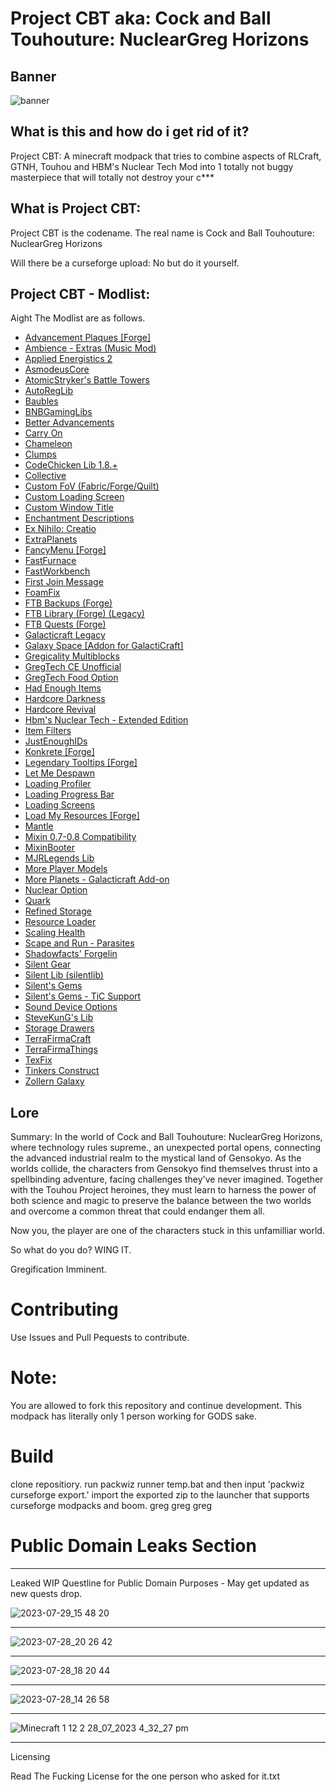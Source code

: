 # Project CBT aka: Cock and Ball Touhouture: NuclearGreg Horizons

## Banner

![banner](https://github.com/Nrmot-GithubRepo/Project-CBT/assets/139649330/b81e24f2-218b-41d3-b4e7-3f9e90954b57)

## What is this and how do i get rid of it?

Project CBT: A minecraft modpack that tries to combine aspects of RLCraft, GTNH, Touhou and HBM's Nuclear Tech Mod into 1 totally not buggy masterpiece that will totally not destroy your c***

## What is Project CBT:

Project CBT is the codename. The real name is Cock and Ball Touhouture: NuclearGreg Horizons

Will there be a curseforge upload: No but do it yourself. 

## Project CBT - Modlist:

Aight The Modlist are as follows.

- [Advancement Plaques [Forge]](https://www.curseforge.com/minecraft/mc-mods/advancement-plaques)
- [Ambience - Extras (Music Mod)](https://www.curseforge.com/minecraft/mc-mods/ambience-extras)
- [Applied Energistics 2](https://www.curseforge.com/minecraft/mc-mods/applied-energistics-2)
- [AsmodeusCore](https://www.curseforge.com/minecraft/mc-mods/asmodeuscore)
- [AtomicStryker's Battle Towers](https://www.curseforge.com/minecraft/mc-mods/atomicstrykers-battle-towers)
- [AutoRegLib](https://www.curseforge.com/minecraft/mc-mods/autoreglib)
- [Baubles](https://www.curseforge.com/minecraft/mc-mods/baubles)
- [BNBGamingLibs](https://www.curseforge.com/minecraft/mc-mods/bnbgaminglib)
- [Better Advancements](https://www.curseforge.com/minecraft/mc-mods/better-advancements)
- [Carry On](https://www.curseforge.com/minecraft/mc-mods/carry-on)
- [Chameleon](https://www.curseforge.com/minecraft/mc-mods/chameleon)
- [Clumps](https://www.curseforge.com/minecraft/mc-mods/clumps)
- [CodeChicken Lib 1.8.+](https://www.curseforge.com/minecraft/mc-mods/codechicken-lib-1-8)
- [Collective](https://www.curseforge.com/minecraft/mc-mods/collective)
- [Custom FoV (Fabric/Forge/Quilt)](https://www.curseforge.com/minecraft/mc-mods/custom-fov)
- [Custom Loading Screen](https://www.curseforge.com/minecraft/mc-mods/better-loading-screen)
- [Custom Window Title](https://www.curseforge.com/minecraft/mc-mods/custom-window-title)
- [Enchantment Descriptions](https://www.curseforge.com/minecraft/mc-mods/enchantment-descriptions)
- [Ex Nihilo: Creatio](https://www.curseforge.com/minecraft/mc-mods/ex-nihilo-creatio)
- [ExtraPlanets](https://www.curseforge.com/minecraft/mc-mods/extraplanets)
- [FancyMenu [Forge]](https://www.curseforge.com/minecraft/mc-mods/fancymenu-forge)
- [FastFurnace](https://www.curseforge.com/minecraft/mc-mods/fastfurnace)
- [FastWorkbench](https://www.curseforge.com/minecraft/mc-mods/fastworkbench)
- [First Join Message](https://www.curseforge.com/minecraft/mc-mods/first-join-message)
- [FoamFix](https://www.curseforge.com/minecraft/mc-mods/foamfix-optimization-mod)
- [FTB Backups (Forge)](https://www.curseforge.com/minecraft/mc-mods/ftb-backups-forge)
- [FTB Library (Forge) (Legacy)](https://www.curseforge.com/minecraft/mc-mods/ftb-library-legacy-forge)
- [FTB Quests (Forge)](https://www.curseforge.com/minecraft/mc-mods/ftb-quests-forge)
- [Galacticraft Legacy](https://www.curseforge.com/minecraft/mc-mods/galacticraft-legacy)
- [Galaxy Space [Addon for GalactiCraft]](https://www.curseforge.com/minecraft/mc-mods/galaxy-space-addon-for-galacticraft)
- [Gregicality Multiblocks](https://www.curseforge.com/minecraft/mc-mods/gregicality-multiblocks)
- [GregTech CE Unofficial](https://www.curseforge.com/minecraft/mc-mods/gregtech-ce-unofficial)
- [GregTech Food Option](https://www.curseforge.com/minecraft/mc-mods/gregtech-food-option)
- [Had Enough Items](https://www.curseforge.com/minecraft/mc-mods/had-enough-items)
- [Hardcore Darkness](https://www.curseforge.com/minecraft/mc-mods/hardcore-darkness)
- [Hardcore Revival](https://www.curseforge.com/minecraft/mc-mods/hardcore-revival)
- [Hbm's Nuclear Tech - Extended Edition](https://www.curseforge.com/minecraft/mc-mods/hbms-nuclear-tech-mod-extended-edition)
- [Item Filters](https://www.curseforge.com/minecraft/mc-mods/item-filters)
- [JustEnoughIDs](https://www.curseforge.com/minecraft/mc-mods/jeid)
- [Konkrete [Forge]](https://www.curseforge.com/minecraft/mc-mods/konkrete)
- [Legendary Tooltips [Forge]](https://www.curseforge.com/minecraft/mc-mods/legendary-tooltips)
- [Let Me Despawn](https://www.curseforge.com/minecraft/mc-mods/let-me-despawn)
- [Loading Profiler](https://www.curseforge.com/minecraft/mc-mods/loading-profiler)
- [Loading Progress Bar](https://www.curseforge.com/minecraft/mc-mods/loading-progress-bar)
- [Loading Screens](https://www.curseforge.com/minecraft/mc-mods/loading-screens)
- [Load My Resources [Forge]](https://www.curseforge.com/minecraft/mc-mods/load-my-resources-forge)
- [Mantle](https://www.curseforge.com/minecraft/mc-mods/mantle)
- [Mixin 0.7-0.8 Compatibility](https://www.curseforge.com/minecraft/mc-mods/mixin-0-7-0-8-compatibility)
- [MixinBooter](https://www.curseforge.com/minecraft/mc-mods/mixin-booter)
- [MJRLegends Lib](https://www.curseforge.com/minecraft/mc-mods/mjrlegendslib)
- [More Player Models](https://www.curseforge.com/minecraft/mc-mods/more-player-models)
- [More Planets - Galacticraft Add-on](https://www.curseforge.com/minecraft/mc-mods/more-planets-gc-addon)
- [Nuclear Option](https://www.curseforge.com/minecraft/mc-mods/nuclear-option)
- [Quark](https://www.curseforge.com/minecraft/mc-mods/quark)
- [Refined Storage](https://www.curseforge.com/minecraft/mc-mods/refined-storage)
- [Resource Loader](https://www.curseforge.com/minecraft/mc-mods/resource-loader)
- [Scaling Health](https://www.curseforge.com/minecraft/mc-mods/scaling-health)
- [Scape and Run - Parasites](https://www.curseforge.com/minecraft/mc-mods/scape-and-run-parasites)
- [Shadowfacts' Forgelin](https://www.curseforge.com/minecraft/mc-mods/shadowfacts-forgelin)
- [Silent Gear](https://www.curseforge.com/minecraft/mc-mods/silent-gear)
- [Silent Lib (silentlib)](https://www.curseforge.com/minecraft/mc-mods/silent-lib)
- [Silent's Gems](https://www.curseforge.com/minecraft/mc-mods/silents-gems)
- [Silent's Gems - TiC Support](https://www.curseforge.com/minecraft/mc-mods/silents-gems-tic-support)
- [Sound Device Options](https://www.curseforge.com/minecraft/mc-mods/more-sound-config)
- [SteveKunG's Lib](https://www.curseforge.com/minecraft/mc-mods/stevekungs-lib)
- [Storage Drawers](https://www.curseforge.com/minecraft/mc-mods/storage-drawers)
- [TerraFirmaCraft](https://www.curseforge.com/minecraft/mc-mods/terrafirmacraft)
- [TerraFirmaThings](https://www.curseforge.com/minecraft/mc-mods/terrafirmathings)
- [TexFix](https://www.curseforge.com/minecraft/mc-mods/texfix)
- [Tinkers Construct](https://www.curseforge.com/minecraft/mc-mods/tinkers-construct)
- [Zollern Galaxy](https://www.curseforge.com/minecraft/mc-mods/zollern-galaxy)


## Lore

Summary: In the world of Cock and Ball Touhouture: NuclearGreg Horizons, where technology rules supreme., an unexpected portal opens, connecting the advanced industrial realm to the mystical land of Gensokyo. As the worlds collide, the characters from Gensokyo find themselves thrust into a spellbinding adventure, facing challenges they've never imagined. Together with the Touhou Project heroines, they must learn to harness the power of both science and magic to preserve the balance between the two worlds and overcome a common threat that could endanger them all.

Now you, the player are one of the characters stuck in this unfamilliar world.

So what do you do? WING IT. 

Gregification Imminent. 

# Contributing

Use Issues and Pull Pequests to contribute.

# Note:

You are allowed to fork this repository and continue development. This modpack has literally only 1 person working for GODS sake.

# Build

clone repositiory. run packwiz runner temp.bat and then input 'packwiz curseforge export.' import the exported zip to the launcher that supports curseforge modpacks and boom. greg greg greg

# Public Domain Leaks Section

---

Leaked WIP Questline for Public Domain Purposes - May get updated as new quests drop.

![2023-07-29_15 48 20](https://github.com/Nrmot-GithubRepo/Project-CBT/assets/139649330/bd1ec21e-afcc-4c13-8fb2-c747a49a7a66)

---

![2023-07-28_20 26 42](https://github.com/Nrmot-GithubRepo/Project-CBT/assets/139649330/f0f29bc3-5a17-444c-8106-e12db6c9420b)

---

![2023-07-28_18 20 44](https://github.com/Nrmot-GithubRepo/Project-CBT/assets/139649330/41ae6e91-1bc0-4cb4-b459-1534e639f53c)

---

![2023-07-28_14 26 58](https://github.com/Nrmot-GithubRepo/Project-CBT/assets/139649330/c0c10202-438f-45e6-aa25-1e7660b19bb8)

---

![Minecraft 1 12 2 28_07_2023 4_32_27 pm](https://github.com/Nrmot-GithubRepo/Project-CBT/assets/139649330/9344845a-f2d0-433a-b527-833046d11bd2)

---

Licensing

Read The Fucking License for the one person who asked for it.txt


